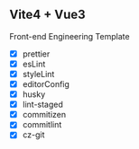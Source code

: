 ## Vite4 + Vue3

Front-end Engineering Template

- [x] prettier
- [x] esLint
- [x] styleLint
- [x] editorConfig
- [x] husky
- [x] lint-staged
- [x] commitizen
- [x] commitlint
- [x] cz-git
